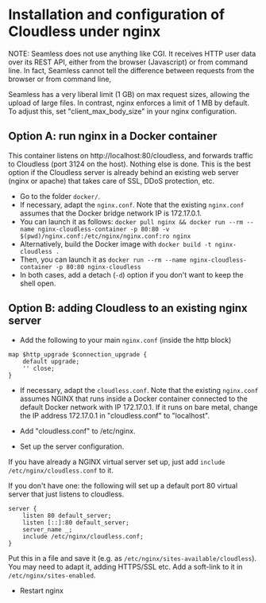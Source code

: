 Installation and configuration of Cloudless under nginx
=======================================================

NOTE: Seamless does not use anything like CGI.
It receives HTTP user data over its REST API, either from the browser (Javascript)
or from command line. In fact, Seamless cannot tell the difference between requests
from the browser or from command line,

Seamless has a very liberal limit (1 GB) on max request sizes, allowing the upload
of large files. In contrast, nginx enforces a limit of 1 MB by default.
To adjust this, set "client_max_body_size" in your nginx configuration.

## Option A: run nginx in a Docker container

This container listens on http://localhost:80/cloudless, and forwards traffic to Cloudless (port 3124 on the host). Nothing else is done.
This is the best option if the Cloudless server is already behind an existing web server (nginx or apache) that takes care of
SSL, DDoS protection, etc.

- Go to the folder `docker/`.
- If necessary, adapt the `nginx.conf`. Note that the existing `nginx.conf` assumes that the Docker bridge network IP is 172.17.0.1.
- You can launch it as follows: `docker pull nginx && docker run --rm --name nginx-cloudless-container -p 80:80 -v $(pwd)/nginx.conf:/etc/nginx/nginx.conf:ro nginx`
- Alternatively, build the Docker image with `docker build -t nginx-cloudless . `
- Then, you can launch it as `docker run --rm --name nginx-cloudless-container -p 80:80 nginx-cloudless`
- In both cases, add a detach (`-d`) option if you don't want to keep the shell open.

## Option B: adding Cloudless to an existing nginx server

- Add the following to your main `nginx.conf` (inside the http block)

```
map $http_upgrade $connection_upgrade {
    default upgrade;
    '' close;
}
```

- If necessary, adapt the `cloudless.conf`. Note that the existing `nginx.conf` assumes NGINX that runs inside a Docker container connected to the default Docker network with IP 172.17.0.1. If it runs on bare metal, change the IP address 172.17.0.1 in "cloudless.conf" to "localhost". 

- Add "cloudless.conf" to /etc/nginx. 

- Set up the server configuration.

If you have already a NGINX virtual server set up, just add `include /etc/nginx/cloudless.conf` to it.

If you don't have one: the following will set up a default port 80 virtual server that just listens to cloudless.

```
server {
    listen 80 default_server;
    listen [::]:80 default_server;
    server_name _;
    include /etc/nginx/cloudless.conf;
}
```

Put this in a file and save it (e.g. as `/etc/nginx/sites-available/cloudless`).
You may need to adapt it, adding HTTPS/SSL etc.
Add a soft-link to it in `/etc/nginx/sites-enabled`.

- Restart nginx
